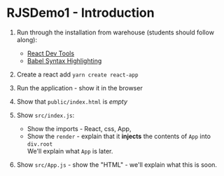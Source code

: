 # RJSDemo1 - Introduction

1. Run through the installation from warehouse (students should follow along):

   - [React Dev Tools](https://warehouse.joincoded.com/workshop/react-1-introduction/setup/react-developer-tools/)
   - [Babel Syntax Highlighting](https://warehouse.joincoded.com/workshop/react-1-introduction/setup/babel-syntax-highlighting/)

2. Create a react add `yarn create react-app`

3. Run the application - show it in the browser

4. Show that `public/index.html` is _empty_

5. Show `src/index.js`:

   - Show the imports - React, css, App,
   - Show the `render` - explain that it **injects** the contents of `App` into `div.root`  
     We'll explain what `App` is later.

6. Show `src/App.js` - show the "HTML" - we'll explain what this is soon.
